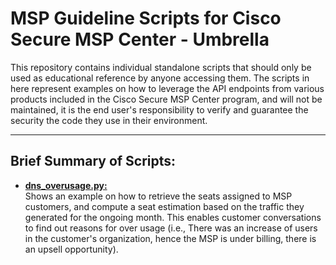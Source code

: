 #  MSP Guideline Scripts for Cisco Secure MSP Center - Umbrella

This repository contains individual standalone scripts that should only be used as educational reference by anyone accessing them. The scripts in here represent examples on how to leverage the API endpoints from various products included in the Cisco Secure MSP Center program, and will not be maintained, it is the end user's responsibility to verify and guarantee the security the code they use in their environment.

--------------

## Brief Summary of Scripts:

- [**dns_overusage.py:**](https://github.com/aarrateg/msp-scripts/blob/main/umbrella/dns_overusage.py)<br>
Shows an example on how to retrieve the seats assigned to MSP customers, and compute a seat estimation based on the traffic they generated for the ongoing month. This enables customer conversations to find out reasons for over usage (i.e., There was an increase of users in the customer's organization, hence the MSP is under billing, there is an upsell opportunity).
  
